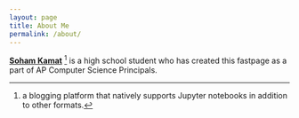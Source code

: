 ```yaml
---
layout: page
title: About Me
permalink: /about/
---
```


**[Soham Kamat](https://soham360.github.io/csp-fastpages/)** [^1] is a high school student who has created this fastpage as a part of AP Computer Science Principals.



[^1]:a blogging platform that natively supports Jupyter notebooks in addition to other formats.
